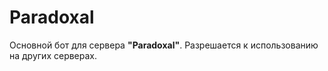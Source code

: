# Paradoxal
Основной бот для сервера **"Paradoxal"**. Разрешается к использованию на других серверах.
